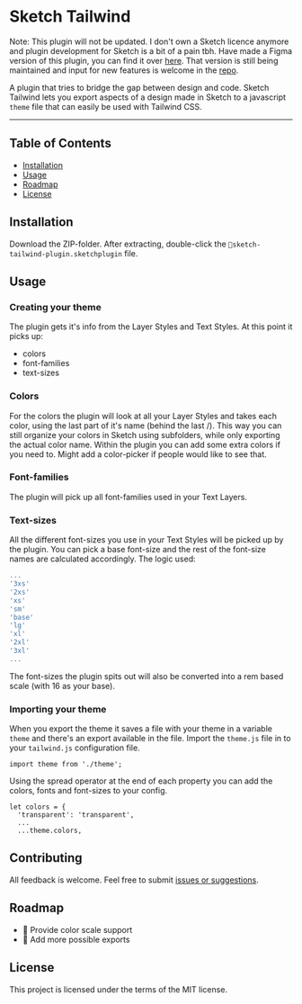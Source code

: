 # Sketch Tailwind

Note: This plugin will not be updated. I don't own a Sketch licence anymore and plugin development for Sketch is a bit of a pain tbh. Have made a Figma version of this plugin, you can find it over [here](https://www.figma.com/c/plugin/785619431629077634/Figma-Tailwindcss). That version is still being maintained and input for new features is welcome in the [repo](https://github.com/jan-dh/figma-tailwindcss/).

A plugin that tries to bridge the gap between design and code. Sketch Tailwind lets you export aspects of a design made in Sketch to a javascript `theme` file that can easily be used with Tailwind CSS.

---

## Table of Contents

-   [Installation](#installation)
-   [Usage](#usage)
-   [Roadmap](#roadmap)
-   [License](#license)

## Installation

Download the ZIP-folder. After extracting, double-click the `💎sketch-tailwind-plugin.sketchplugin` file.

## Usage

### Creating your theme

The plugin gets it's info from the Layer Styles and Text Styles. At this point it picks up:

-   colors
-   font-families
-   text-sizes

### Colors

For the colors the plugin will look at all your Layer Styles and takes each color, using the last part of it's name (behind the last /). This way you can still organize your colors in Sketch using subfolders, while only exporting the actual color name. Within the plugin you can add some extra colors if you need to. Might add a color-picker if people would like to see that.

### Font-families

The plugin will pick up all font-families used in your Text Layers.

### Text-sizes

All the different font-sizes you use in your Text Styles will be picked up by the plugin. You can pick a base font-size and the rest of the font-size names are calculated accordingly. The logic used:

```javascript
...
'3xs'
'2xs'
'xs'
'sm'
'base'
'lg'
'xl'
'2xl'
'3xl'
...
```

The font-sizes the plugin spits out will also be converted into a rem based scale (with 16 as your base).

### Importing your theme

When you export the theme it saves a file with your theme in a variable `theme` and there's an export available in the file.
Import the `theme.js` file in to your `tailwind.js` configuration file.

```
import theme from './theme';
```

Using the spread operator at the end of each property you can add the colors, fonts and font-sizes to your config.

```
let colors = {
  'transparent': 'transparent',
  ...
  ...theme.colors,
```

## Contributing

All feedback is welcome. Feel free to submit [issues or suggestions](https://github.com/jan-dh/sketch-tailwind/issues).

## Roadmap

-   🎨 Provide color scale support
-   🚀 Add more possible exports

## License

This project is licensed under the terms of the MIT license.
